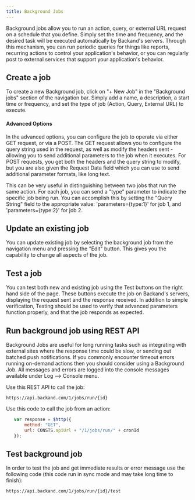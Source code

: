 ```yaml
---
title: Background Jobs
---
```

Background jobs allow you to run an action, query, or external URL request on a schedule that you define. Simply set the time and frequency, and the desired task will be executed automatically by Backand's servers. Through this mechanism, you can run periodic queries for things like reports, recurring actions to control your application's behavior, or you can regularly post to external services that support your application's behavior.

## Create a job

To create a new Background job, click on "+ New Job" in the "Background jobs" section of the navigation bar. Simply add a name, a description, a start time or frequency, and set the type of job (Action, Query, External URL) to execute.

#### Advanced Options

In the advanced options, you can configure the job to operate via either GET request, or via a POST. The GET request allows you to configure the query string used in the request, as well as modify the headers sent - allowing you to send additional parameters to the job when it executes. For POST requests, you get both the headers and the query string to modify, but you are also given the Request Data field which you can use to send additional parameter formats, like long text.

This can be very useful in distinguishing between two jobs that run the same action. For each job, you can send a "type" parameter to indicate the specific job being run. You can accomplish this by setting the "Query String" field to the appropriate value: 'parameters={type:1}' for job 1, and 'parameters={type:2}' for job 2.

## Update an existing job

You can update existing job by selecting the background job from the navigation menu and pressing the "Edit" button. This gives you the capability to change all aspects of the job.

## Test a job

You can test both new and existing job using the Test buttons on the right hand side of the page. These buttons execute the job on Backand's servers, displaying the request sent and the response received. In addition to simple verification, Testing should be used to verify that advanced parameters function properly, and that the job responds as expected.

## Run background job using REST API
 Background Jobs are useful for long running tasks such as integrating with external sites where the response time could be slow, or sending out batched push notifications. If you commonly encounter timeout errors running on-demand actions then you should consider using a Background Job.
 All messages and errors are logged into the console messages available under Log --> Console menu.

 Use this REST API to call the job:

 ```
 https://api.backand.com/1/jobs/run/{id}
 ```

 Use this code to call the job from an action:

 ```javascript
    var response = $http({
        method: "GET",
        url: CONSTS.apiUrl + "/1/jobs/run/" + cronId
    });
 ```

## Test background job
In order to test the job and get immediate results or error message use the following code (this code run in sync
mode and may take long time to finish):

```
https://api.backand.com/1/jobs/run/{id}/test
```
